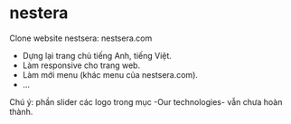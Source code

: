 # nestera
  Clone website nestsera: nestsera.com
    
  - Dựng lại trang chủ tiếng Anh, tiếng Việt.
  - Làm responsive cho trang web.
  - Làm mới menu (khác menu của nestsera.com).
  - ...

  Chú ý: phần slider các logo trong mục -Our technologies- vẫn chưa hoàn thành.
